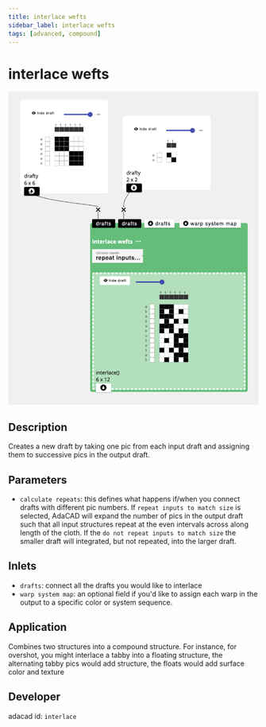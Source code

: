 ```yaml
---
title: interlace wefts
sidebar_label: interlace wefts
tags: [advanced, compound]
---
```

# interlace wefts
![file](./img/interlace.png)

## Description
Creates a new draft by taking one pic from each input draft and assigning them to successive pics in the output draft.

## Parameters
- `calculate repeats`: this defines what happens if/when you connect drafts with different pic numbers. If `repeat inputs to match size` is selected, AdaCAD will expand the number of pics in the output draft such that all input structures repeat at the even intervals across along length of the cloth. If the `do not repeat inputs to match size` the smaller draft will integrated, but not repeated, into the larger draft. 

## Inlets
- `drafts`: connect all the drafts you would like to interlace
- `warp system map`: an optional field if you'd like to assign each warp in the output to a specific color or system sequence. 


## Application
Combines two structures into a compound structure. For instance, for overshot, you might interlace a tabby into a floating structure, the alternating tabby pics would add structure, the floats would add surface color and texture

## Developer
adacad id: `interlace`

